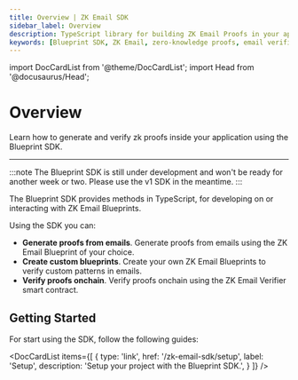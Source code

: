 ```yaml
---
title: Overview | ZK Email SDK
sidebar_label: Overview
description: TypeScript library for building ZK Email Proofs in your applications - generate and verify zero-knowledge proofs from emails, create custom verification blueprints, and verify proofs on-chain
keywords: [Blueprint SDK, ZK Email, zero-knowledge proofs, email verification, TypeScript library, proof generation, custom blueprints, on-chain verification, blockchain integration, email authentication]
---
```


import DocCardList from '@theme/DocCardList';
import Head from '@docusaurus/Head';

# Overview


<div style={{fontSize: '1.2em'}}>
Learn how to generate and verify zk proofs inside your application using the Blueprint SDK.
</div>

---

:::note
The Blueprint SDK is still under development and won't be ready for another week or two. Please use the v1 SDK in the meantime.
:::

The Blueprint SDK provides methods in TypeScript, for developing on or interacting with ZK Email Blueprints.

Using the SDK you can:

- **Generate proofs from emails**. Generate proofs from emails using the ZK Email Blueprint of your choice.
- **Create custom blueprints**. Create your own ZK Email Blueprints to verify custom patterns in emails.
- **Verify proofs onchain**. Verify proofs onchain using the ZK Email Verifier smart contract.

## Getting Started

For start using the SDK, follow the following guides:

<DocCardList 
  items={[
    {
      type: 'link',
      href: '/zk-email-sdk/setup',
      label: 'Setup',
      description: 'Setup your project with the Blueprint SDK.',
    }
  ]}
/>